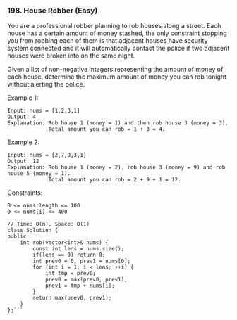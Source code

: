 ### 198. House Robber (Easy)

You are a professional robber planning to rob houses along a street. Each house has a certain amount of money stashed, the only constraint stopping you from robbing each of them is that adjacent houses have security system connected and it will automatically contact the police if two adjacent houses were broken into on the same night.

Given a list of non-negative integers representing the amount of money of each house, determine the maximum amount of money you can rob tonight without alerting the police.

Example 1:

```
Input: nums = [1,2,3,1]
Output: 4
Explanation: Rob house 1 (money = 1) and then rob house 3 (money = 3).
             Total amount you can rob = 1 + 3 = 4.
```
Example 2:

```
Input: nums = [2,7,9,3,1]
Output: 12
Explanation: Rob house 1 (money = 2), rob house 3 (money = 9) and rob house 5 (money = 1).
             Total amount you can rob = 2 + 9 + 1 = 12.
```
 
Constraints:

```
0 <= nums.length <= 100
0 <= nums[i] <= 400
```
```
// Time: O(n), Space: O(1)
class Solution {
public:
    int rob(vector<int>& nums) {
        const int lens = nums.size();
        if(lens == 0) return 0;
        int prev0 = 0, prev1 = nums[0];
        for (int i = 1; i < lens; ++i) {
            int tmp = prev0;
            prev0 = max(prev0, prev1);
            prev1 = tmp + nums[i];
        }
        return max(prev0, prev1);
    }
};```
